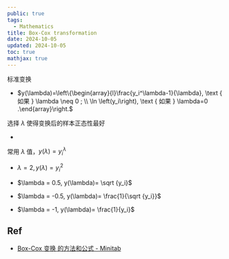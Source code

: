 ```yaml
---
public: true
tags:
  - Mathematics
title: Box-Cox transformation
date: 2024-10-05
updated: 2024-10-05
toc: true
mathjax: true
---
```


标准变换

  + $y(\lambda)=\left\{\begin{array}{l}\frac{y_i^\lambda-1}{\lambda}, \text { 如果 } \lambda \neq 0 ; \\ \ln \left(y_i\right), \text { 如果 } \lambda=0 .\end{array}\right.$

选择 $\lambda$ 使得变换后的样本正态性最好

  + 

常用 $\lambda$ 值，$y(\lambda)= y_i^{\lambda}$

  + $\lambda = 2, y(\lambda)= y_i^2$

  + $\lambda = 0.5, y(\lambda)= \sqrt {y_i}$

  + $\lambda = -0.5, y(\lambda)= \frac{1}{\sqrt {y_i}}$

  + $\lambda = -1, y(\lambda)= \frac{1}{y_i}$



## Ref

  + [Box-Cox 变换 的方法和公式 - Minitab](https://support.minitab.com/zh-cn/minitab/21/help-and-how-to/quality-and-process-improvement/control-charts/how-to/box-cox-transformation/methods-and-formulas/methods-and-formulas/)
